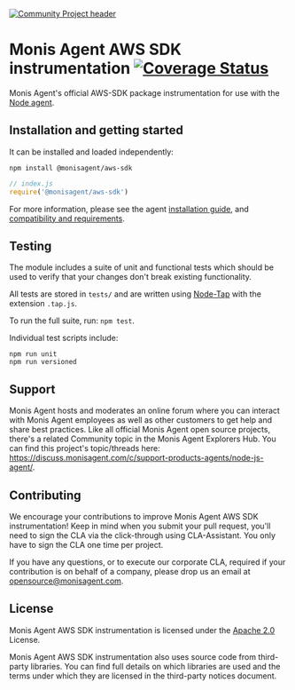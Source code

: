 [![Community Project header](https://github.com/Cryptoking28/opensource-website/raw/master/src/images/categories/Community_Project.png)](https://opensource.monisagent.com/oss-category/#community-project)

# Monis Agent AWS SDK instrumentation [![Coverage Status][1]][2]
Monis Agent's official AWS-SDK package instrumentation for use with the
[Node agent](https://github.com/Cryptoking28/monisagent).

## Installation and getting started
It can be installed and loaded independently:

```
npm install @monisagent/aws-sdk
```
```js
// index.js
require('@monisagent/aws-sdk')
```

For more information, please see the agent [installation guide][3], and
[compatibility and requirements][4].

## Testing
The module includes a suite of unit and functional tests which should be used to
verify that your changes don't break existing functionality.

All tests are stored in `tests/` and are written using
[Node-Tap](https://www.npmjs.com/package/tap) with the extension `.tap.js`.

To run the full suite, run: `npm test`.

Individual test scripts include:

```
npm run unit
npm run versioned
```

## Support
Monis Agent hosts and moderates an online forum where you can interact with Monis Agent employees as well as other customers to get help and share best practices. Like all official Monis Agent open source projects, there's a related Community topic in the Monis Agent Explorers Hub. You can find this project's topic/threads here: https://discuss.monisagent.com/c/support-products-agents/node-js-agent/.

## Contributing
We encourage your contributions to improve Monis Agent AWS SDK instrumentation! Keep in mind when you submit your pull request, you'll need to sign the CLA via the click-through using CLA-Assistant. You only have to sign the CLA one time per project.

If you have any questions, or to execute our corporate CLA, required if your contribution is on behalf of a company, please drop us an email at opensource@monisagent.com.

## License
Monis Agent AWS SDK instrumentation is licensed under the [Apache 2.0](http://apache.org/licenses/LICENSE-2.0.txt) License.

Monis Agent AWS SDK instrumentation also uses source code from third-party libraries. You can find full details on which libraries are used and the terms under which they are licensed in the third-party notices document.

[1]: https://coveralls.io/repos/github/monisagent/node-monisagent-aws-sdk/badge.svg?branch=master
[2]: https://coveralls.io/github/monisagent/node-monisagent-aws-sdk?branch=master
[3]: https://docs.monisagent.com/docs/agents/nodejs-agent/installation-configuration/install-nodejs-agent
[4]: https://docs.monisagent.com/docs/agents/nodejs-agent/getting-started/compatibility-requirements-nodejs-agent
